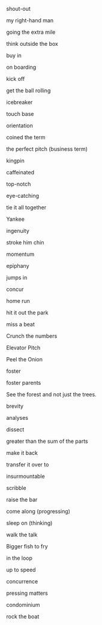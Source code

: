 shout-out

my right-hand man

going the extra mile

think outside the box

buy in

on boarding

kick off

get the ball rolling

icebreaker

touch base

orientation

coined the term

the perfect pitch (business term)

kingpin

caffeinated

top-notch

eye-catching

tie it all together

Yankee

ingenuity

stroke him chin

momentum

epiphany

jumps in

concur

home run

hit it out the park

miss a beat

Crunch the numbers

Elevator Pitch

Peel the Onion

foster

foster parents

See the forest and not just the trees.

brevity

analyses

dissect

greater than the sum of the parts

make it back

transfer it over to

insurmountable

scribble

raise the bar

come along (progressing)

sleep on (thinking)

walk the talk

Bigger fish to fry

in the loop

up to speed

concurrence

pressing matters

condominium

rock the boat